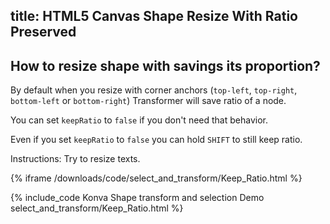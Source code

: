 ## title: HTML5 Canvas Shape Resize With Ratio Preserved

## How to resize shape with savings its proportion?

By default when you resize with corner anchors (`top-left`, `top-right`, `bottom-left` or `bottom-right`) Transformer will save ratio of a node.

You can set `keepRatio` to `false` if you don't need that behavior.

Even if you set `keepRatio` to `false` you can hold `SHIFT` to still keep ratio.

Instructions: Try to resize texts.

{% iframe /downloads/code/select_and_transform/Keep_Ratio.html %}

{% include_code Konva Shape transform and selection Demo select_and_transform/Keep_Ratio.html %}
